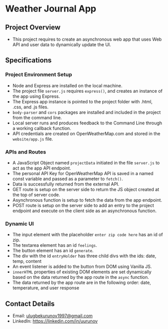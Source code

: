 # Weather Journal App

## Project Overview
- This project requires to create an asynchronous web app that uses Web API and user data to dynamically update the UI.

## Specifications

### Project Environment Setup
- Node and Express are installed on the local machine. 
- The project file `server.js` requires `express()`, and creates an instance of the app using Express.
- The Express app instance is pointed to the project folder with .html, .css, and .js files.
- `body-parser` and `cors` packages are installed and included in the project from the command line.
- Local server runs and produces feedback to the Command Line through a working callback function.
- API credentials are created on OpenWeatherMap.com and stored in the `website/app.js` file.

### APIs and Routes
- A JavaScript Object named `projectData` initiated in the file `server.js` to act as the app API endpoint.
- The personal API Key for OpenWeatherMap API is saved in a named const variable and passed as a parameter to `fetch()`.
- Data is successfully returned from the external API.
- GET route is setup on the server side to return the JS object created at the top of server code.
- Asynchronous function is setup to fetch the data from the app endpoint.
- POST route is setup on the server side to add an entry to the project endpoint and execute on the client side as an asynchronous function.

### Dynamic UI
- The input element with the placeholder `enter zip code here` has an id of zip.
- The textarea element has an id `feelings`.
- The button element has an id `generate`.
- The div with the id `entryHolder` has three child divs with the ids: date, temp, content
- An event listener is added to the button from DOM using Vanilla JS.
- `innerHTML` properties of existing DOM elements are set dynamically based on the data returned by the app route in the `async` function.
- The data returned by the app route are in the following order: date, temperature, and user response

## Contact Details
- Email: ulugbekurunov1997@gmail.com
- LinkedIn: https://linkedin.com/in/uurunov
